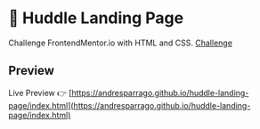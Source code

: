# 🌈 Huddle Landing Page

Challenge FrontendMentor.io with HTML and CSS. [Challenge](https://www.frontendmentor.io/challenges/huddle-landing-page-with-alternating-feature-blocks-5ca5f5981e82137ec91a5100)


## Preview

Live Preview 👉 [https://andresparrago.github.io/huddle-landing-page/index.html](https://andresparrago.github.io/huddle-landing-page/index.html)
